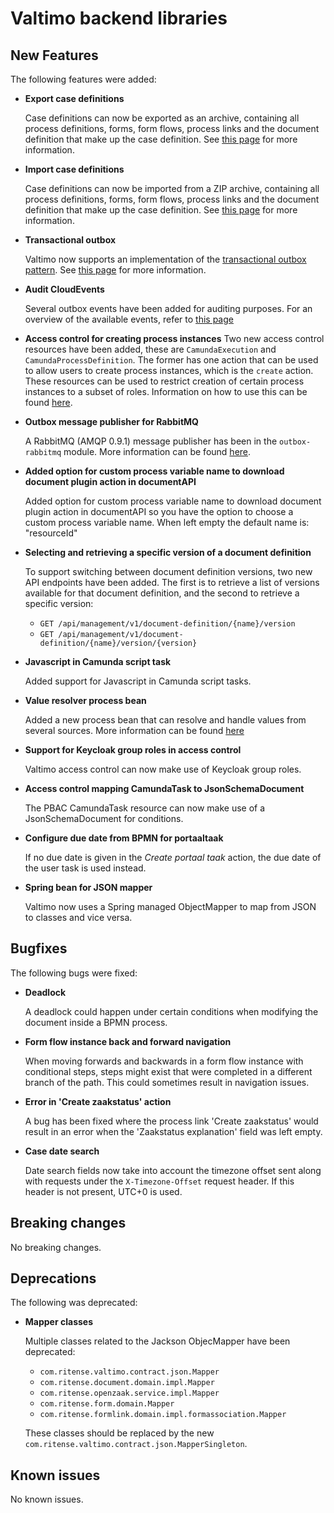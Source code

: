 # Valtimo backend libraries

## New Features

The following features were added:

*   **Export case definitions**

    Case definitions can now be exported as an archive, containing all process definitions, forms, form flows, process links and the document definition that make up the case definition. See [this page](https://app.gitbook.com/s/bcArISKZtxWk4tKpZb9P/features/case) for more information.
*   **Import case definitions**

    Case definitions can now be imported from a ZIP archive, containing all process definitions, forms, form flows, process links and the document definition that make up the case definition. See [this page](https://app.gitbook.com/s/bcArISKZtxWk4tKpZb9P/features/case) for more information.
*   **Transactional outbox**

    Valtimo now supports an implementation of the [transactional outbox pattern](https://microservices.io/patterns/data/transactional-outbox.html). See [this page](../../../fundamentals/getting-started/modules/core/outbox/) for more information.
*   **Audit CloudEvents**

    Several outbox events have been added for auditing purposes. For an overview of the available events, refer to [this page](https://github.com/valtimo-platform/valtimo-documentation/blob/main/release-notes/major11/11.2.0/broken-reference/README.md)
* **Access control for creating process instances** Two new access control resources have been added, these are `CamundaExecution` and `CamundaProcessDefinition`. The former has one action that can be used to allow users to create process instances, which is the `create` action. These resources can be used to restrict creation of certain process instances to a subset of roles. Information on how to use this can be found [here](../../../features/access-control/configuring-permissions.md#create-process-instance-permissions).
*   **Outbox message publisher for RabbitMQ**

    A RabbitMQ (AMQP 0.9.1) message publisher has been in the `outbox-rabbitmq` module. More information can be found [here](../../../fundamentals/getting-started/modules/core/outbox/outbox-rabbitmq.md).
*   **Added option for custom process variable name to download document plugin action in documentAPI**

    Added option for custom process variable name to download document plugin action in documentAPI so you have the option to choose a custom process variable name. When left empty the default name is: "resourceId"
*   **Selecting and retrieving a specific version of a document definition**

    To support switching between document definition versions, two new API endpoints have been added. The first is to retrieve a list of versions available for that document definition, and the second to retrieve a specific version:

    * `GET /api/management/v1/document-definition/{name}/version`
    * `GET /api/management/v1/document-definition/{name}/version/{version}`
*   **Javascript in Camunda script task**

    Added support for Javascript in Camunda script tasks.
*   **Value resolver process bean**

    Added a new process bean that can resolve and handle values from several sources. More information can be found [here](../../../nog-een-plek-geven/reference/process-beans.md#valueresolverdelegateservice)
*   **Support for Keycloak group roles in access control**

    Valtimo access control can now make use of Keycloak group roles.
*   **Access control mapping CamundaTask to JsonSchemaDocument**

    The PBAC CamundaTask resource can now make use of a JsonSchemaDocument for conditions.
*   **Configure due date from BPMN for portaaltaak**

    If no due date is given in the _Create portaal taak_ action, the due date of the user task is used instead.
*   **Spring bean for JSON mapper**

    Valtimo now uses a Spring managed ObjectMapper to map from JSON to classes and vice versa.

## Bugfixes

The following bugs were fixed:

*   **Deadlock**

    A deadlock could happen under certain conditions when modifying the document inside a BPMN process.
*   **Form flow instance back and forward navigation**

    When moving forwards and backwards in a form flow instance with conditional steps, steps might exist that were completed in a different branch of the path. This could sometimes result in navigation issues.
*   **Error in 'Create zaakstatus' action**

    A bug has been fixed where the process link 'Create zaakstatus' would result in an error when the 'Zaakstatus explanation' field was left empty.
*   **Case date search**

    Date search fields now take into account the timezone offset sent along with requests under the `X-Timezone-Offset` request header. If this header is not present, UTC+0 is used.

## Breaking changes

No breaking changes.

## Deprecations

The following was deprecated:

*   **Mapper classes**

    Multiple classes related to the Jackson ObjecMapper have been deprecated:

    * `com.ritense.valtimo.contract.json.Mapper`
    * `com.ritense.document.domain.impl.Mapper`
    * `com.ritense.openzaak.service.impl.Mapper`
    * `com.ritense.form.domain.Mapper`
    * `com.ritense.formlink.domain.impl.formassociation.Mapper`

    These classes should be replaced by the new `com.ritense.valtimo.contract.json.MapperSingleton`.

## Known issues

No known issues.
